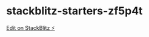 # stackblitz-starters-zf5p4t

[Edit on StackBlitz ⚡️](https://stackblitz.com/edit/stackblitz-starters-zf5p4t)